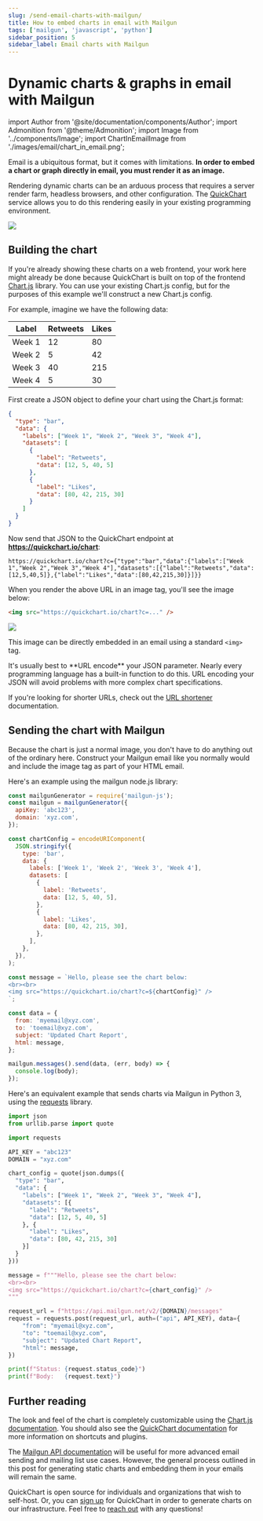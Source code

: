 ```yaml
---
slug: /send-email-charts-with-mailgun/
title: How to embed charts in email with Mailgun
tags: ['mailgun', 'javascript', 'python']
sidebar_position: 5
sidebar_label: Email charts with Mailgun
---
```


# Dynamic charts & graphs in email with Mailgun

import Author from '@site/documentation/components/Author';
import Admonition from '@theme/Admonition';
import Image from '../components/Image';
import ChartInEmailImage from './images/email/chart_in_email.png';

Email is a ubiquitous format, but it comes with limitations. **In order to embed a chart or graph directly in email, you must render it as an image.**

Rendering dynamic charts can be an arduous process that requires a server render farm, headless browsers, and other configuration. The [QuickChart](https://quickchart.io/) service allows you to do this rendering easily in your existing programming environment.

<Image noBorder src={ChartInEmailImage} maxWidth={800} caption="This post outlines how to send charts that show up in emails, pictured above." />

## Building the chart

If you're already showing these charts on a web frontend, your work here might already be done because QuickChart is built on top of the frontend [Chart.js](https://www.chartjs.org) library. You can use your existing Chart.js config, but for the purposes of this example we'll construct a new Chart.js config.

For example, imagine we have the following data:

| Label  | Retweets | Likes |
| ------ | -------- | ----- |
| Week 1 | 12       | 80    |
| Week 2 | 5        | 42    |
| Week 3 | 40       | 215   |
| Week 4 | 5        | 30    |

First create a JSON object to define your chart using the Chart.js format:

```json
{
  "type": "bar",
  "data": {
    "labels": ["Week 1", "Week 2", "Week 3", "Week 4"],
    "datasets": [
      {
        "label": "Retweets",
        "data": [12, 5, 40, 5]
      },
      {
        "label": "Likes",
        "data": [80, 42, 215, 30]
      }
    ]
  }
}
```

Now send that JSON to the QuickChart endpoint at **https://quickchart.io/chart**:

```
https://quickchart.io/chart?c={"type":"bar","data":{"labels":["Week 1","Week 2","Week 3","Week 4"],"datasets":[{"label":"Retweets","data":[12,5,40,5]},{"label":"Likes","data":[80,42,215,30]}]}}
```

When you render the above URL in an image tag, you'll see the image below:

```html
<img src="https://quickchart.io/chart?c=..." />
```

<Image noBorder maxWidth={500} src="https://quickchart.io/chart?bkg=white&c=%7B%0A%20%20type%3A%20%27bar%27%2C%0A%20%20data%3A%20%7B%0A%20%20%20%20labels%3A%20%5B%27Week%201%27%2C%20%27Week%202%27%2C%20%27Week%203%27%2C%20%27Week%204%27%5D%2C%0A%20%20%20%20datasets%3A%20%5B%7B%0A%20%20%20%20%20%20label%3A%20%27Retweets%27%2C%0A%20%20%20%20%20%20data%3A%20%5B12%2C%205%2C%2040%2C%205%5D%0A%20%20%20%20%7D%2C%20%7B%0A%20%20%20%20%20%20label%3A%20%27Likes%27%2C%0A%20%20%20%20%20%20data%3A%20%5B80%2C%2042%2C%20215%2C%2030%5D%0A%20%20%20%20%7D%5D%0A%20%20%7D%0A%7D" />

This image can be directly embedded in an email using a standard `<img>` tag.

<Admonition type="tip">
It's usually best to **URL encode** your JSON parameter.  Nearly every programming language has a built-in function to do this.  URL encoding your JSON will avoid problems with more complex chart specifications.
</Admonition>

If you're looking for shorter URLs, check out the [URL shortener](/documentation/usage/short-urls-and-templates/) documentation.

## Sending the chart with Mailgun

Because the chart is just a normal image, you don't have to do anything out of the ordinary here. Construct your Mailgun email like you normally would and include the image tag as part of your HTML email.

Here's an example using the mailgun node.js library:

```js
const mailgunGenerator = require('mailgun-js');
const mailgun = mailgunGenerator({
  apiKey: 'abc123',
  domain: 'xyz.com',
});

const chartConfig = encodeURIComponent(
  JSON.stringify({
    type: 'bar',
    data: {
      labels: ['Week 1', 'Week 2', 'Week 3', 'Week 4'],
      datasets: [
        {
          label: 'Retweets',
          data: [12, 5, 40, 5],
        },
        {
          label: 'Likes',
          data: [80, 42, 215, 30],
        },
      ],
    },
  }),
);

const message = `Hello, please see the chart below:
<br><br>
<img src="https://quickchart.io/chart?c=${chartConfig}" />
`;

const data = {
  from: 'myemail@xyz.com',
  to: 'toemail@xyz.com',
  subject: 'Updated Chart Report',
  html: message,
};

mailgun.messages().send(data, (err, body) => {
  console.log(body);
});
```

Here's an equivalent example that sends charts via Mailgun in Python 3, using the [requests](https://requests.readthedocs.io/en/master/) library.

```python
import json
from urllib.parse import quote

import requests

API_KEY = "abc123"
DOMAIN = "xyz.com"

chart_config = quote(json.dumps({
  "type": "bar",
  "data": {
    "labels": ["Week 1", "Week 2", "Week 3", "Week 4"],
    "datasets": [{
      "label": "Retweets",
      "data": [12, 5, 40, 5]
    }, {
      "label": "Likes",
      "data": [80, 42, 215, 30]
    }]
  }
}))

message = f"""Hello, please see the chart below:
<br><br>
<img src="https://quickchart.io/chart?c={chart_config}" />
"""

request_url = f"https://api.mailgun.net/v2/{DOMAIN}/messages"
request = requests.post(request_url, auth=("api", API_KEY), data={
    "from": "myemail@xyz.com",
    "to": "toemail@xyz.com",
    "subject": "Updated Chart Report",
    "html": message,
})

print(f"Status: {request.status_code}")
print(f"Body:   {request.text}")
```

## Further reading

The look and feel of the chart is completely customizable using the [Chart.js documentation](https://www.chartjs.org/docs/2.9.4/). You should also see the [QuickChart documentation](https://quickchart.io/documentation/) for more information on shortcuts and plugins.

The [Mailgun API documentation](https://documentation.mailgun.com/en/latest/user_manual.html#sending-via-api) will be useful for more advanced email sending and mailing list use cases. However, the general process outlined in this post for generating static charts and embedding them in your emails will remain the same.

QuickChart is open source for individuals and organizations that wish to self-host. Or, you can [sign up](https://quickchart.io/pricing/) for QuickChart in order to generate charts on our infrastructure. Feel free to [reach out](https://community.quickchart.io/) with any questions!

<Author />
